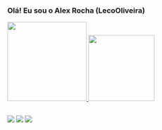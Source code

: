 ### Olá! Eu sou o Alex Rocha (LecoOliveira) 

<div>
  <a href="https://github.com/LecoOliveira">
  <img height="180em" src="https://github-readme-stats.vercel.app/api?username=LecoOliveira&show_icons=true&theme=aura&include_all_commits=true&count_private=true"/>
  <img height="150em" src="https://github-readme-stats.vercel.app/api/top-langs/?username=LecoOliveira&layout=compact&langs_count=7&theme=dracula"/>
</div>
  
##
 
<div>
  <a href="#" target="_blank"><img src="https://img.shields.io/badge/YouTube-FF0000?style=for-the-badge&logo=youtube&logoColor=white" target="_blank"></a>
  <a href="https://www.instagram.com/lecooliveira_/" target="_blank"><img src="https://img.shields.io/badge/-Instagram-%23E4405F?style=for-the-badge&logo=instagram&logoColor=white" target="_blank"></a>
  <a href="https://www.linkedin.com/in/alex-rocha-23119411b/" target="_blank"><img src="https://img.shields.io/badge/-LinkedIn-%230077B5?style=for-the-badge&logo=linkedin&logoColor=white" target="_blank"></a> 
</div>
